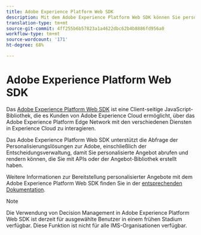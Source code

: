 ```yaml
---
title: Adobe Experience Platform Web SDK
description: Mit dem Adobe Experience Platform Web SDK können Sie personalisierte Angebote abrufen und rendern, die Sie mithilfe von APIs oder der Angebotsbibliothek erstellt haben.
translation-type: tm+mt
source-git-commit: 4ff255b6b57823a1a4622dbc62b4b8886fd956a0
workflow-type: tm+mt
source-wordcount: '171'
ht-degree: 68%

---
```


# Adobe Experience Platform Web SDK

Das [Adobe Experience Platform Web SDK](https://experienceleague.adobe.com/docs/experience-platform/edge/home.html?lang=de#video-overview) ist eine Client-seitige JavaScript-Bibliothek, die es Kunden von Adobe Experience Cloud ermöglicht, über das Adobe Experience Platform Edge Network mit den verschiedenen Diensten in Experience Cloud zu interagieren.

Das Adobe Experience Platform Web SDK unterstützt die Abfrage der Personalisierungslösungen zur Adobe, einschließlich der Entscheidungsverwaltung, damit Sie personalisierte Angebot abrufen und rendern können, die Sie mit APIs oder der Angebot-Bibliothek erstellt haben.

Weitere Informationen zur Bereitstellung personalisierter Angebote mit dem Adobe Experience Platform Web SDK finden Sie in der [entsprechenden Dokumentation](https://experienceleague.adobe.com/docs/experience-platform/edge/personalization/offer-decisioning/offer-decisioning-overview.html?lang=de#enabling-offer-decisioning).

>[!NOTE]
>
>Die Verwendung von Decision Management in Adobe Experience Platform Web SDK ist derzeit für ausgewählte Benutzer in einem frühen Stadium verfügbar. Diese Funktion ist nicht für alle IMS-Organisationen verfügbar.
